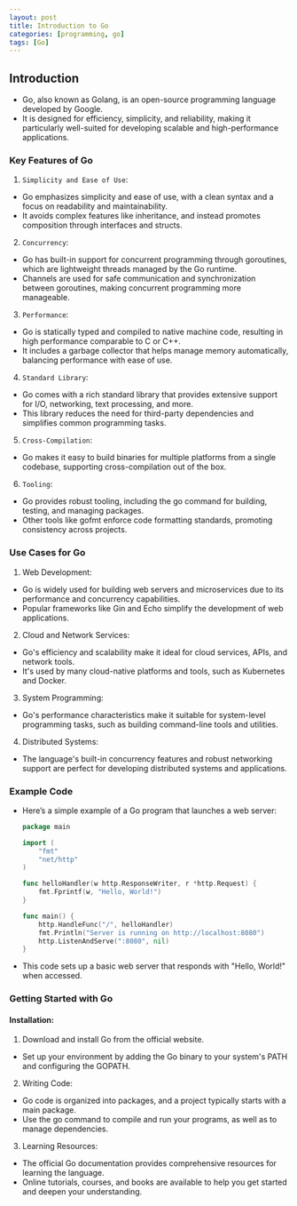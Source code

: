 ```yaml
---
layout: post
title: Introduction to Go
categories: [programming, go]
tags: [Go]
---
```


## Introduction
- Go, also known as Golang, is an open-source programming language developed by Google. 
- It is designed for efficiency, simplicity, and reliability, making it particularly well-suited for developing scalable and high-performance applications. 

### Key Features of Go
1. `Simplicity and Ease of Use`:
- Go emphasizes simplicity and ease of use, with a clean syntax and a focus on readability and maintainability.
- It avoids complex features like inheritance, and instead promotes composition through interfaces and structs.

2. `Concurrency`:
- Go has built-in support for concurrent programming through goroutines, which are lightweight threads managed by the Go runtime.
- Channels are used for safe communication and synchronization between goroutines, making concurrent programming more manageable.

3. `Performance`:
- Go is statically typed and compiled to native machine code, resulting in high performance comparable to C or C++.
- It includes a garbage collector that helps manage memory automatically, balancing performance with ease of use.

4. `Standard Library`:
- Go comes with a rich standard library that provides extensive support for I/O, networking, text processing, and more.
- This library reduces the need for third-party dependencies and simplifies common programming tasks.

5. `Cross-Compilation`:
- Go makes it easy to build binaries for multiple platforms from a single codebase, supporting cross-compilation out of the box.

6. `Tooling`:
- Go provides robust tooling, including the go command for building, testing, and managing packages.
- Other tools like gofmt enforce code formatting standards, promoting consistency across projects.

### Use Cases for Go
1. Web Development:
- Go is widely used for building web servers and microservices due to its performance and concurrency capabilities.
- Popular frameworks like Gin and Echo simplify the development of web applications.

2. Cloud and Network Services:
- Go's efficiency and scalability make it ideal for cloud services, APIs, and network tools.
- It's used by many cloud-native platforms and tools, such as Kubernetes and Docker.

3. System Programming:
- Go's performance characteristics make it suitable for system-level programming tasks, such as building command-line tools and utilities.

4. Distributed Systems:
- The language's built-in concurrency features and robust networking support are perfect for developing distributed systems and applications.

### Example Code
- Here’s a simple example of a Go program that launches a web server:

    ```go
    package main

    import (
        "fmt"
        "net/http"
    )

    func helloHandler(w http.ResponseWriter, r *http.Request) {
        fmt.Fprintf(w, "Hello, World!")
    }

    func main() {
        http.HandleFunc("/", helloHandler)
        fmt.Println("Server is running on http://localhost:8080")
        http.ListenAndServe(":8080", nil)
    }
    ```
- This code sets up a basic web server that responds with "Hello, World!" when accessed.

### Getting Started with Go

#### Installation:
1. Download and install Go from the official website.
- Set up your environment by adding the Go binary to your system's PATH and configuring the GOPATH.

2. Writing Code:
- Go code is organized into packages, and a project typically starts with a main package.
- Use the go command to compile and run your programs, as well as to manage dependencies.

3. Learning Resources:
- The official Go documentation provides comprehensive resources for learning the language.
- Online tutorials, courses, and books are available to help you get started and deepen your understanding.

